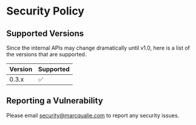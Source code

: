 # Security Policy



## Supported Versions

Since the internal APIs may change dramatically until v1.0, here is a list of the versions that are supported.

| Version | Supported          |
| ------- | ------------------ |
| 0.3.x   | :white_check_mark: |



## Reporting a Vulnerability

Please email security@marcqualie.com to report any security issues.
